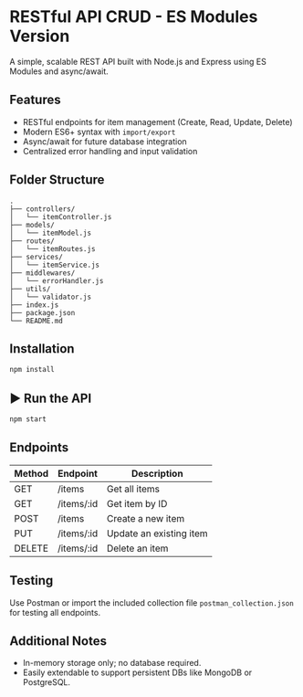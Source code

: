 # RESTful API CRUD - ES Modules Version

A simple, scalable REST API built with Node.js and Express using ES Modules and async/await.

## Features
- RESTful endpoints for item management (Create, Read, Update, Delete)
- Modern ES6+ syntax with `import/export`
- Async/await for future database integration
- Centralized error handling and input validation

## Folder Structure

```
.
├── controllers/
│   └── itemController.js
├── models/
│   └── itemModel.js
├── routes/
│   └── itemRoutes.js
├── services/
│   └── itemService.js
├── middlewares/
│   └── errorHandler.js
├── utils/
│   └── validator.js
├── index.js
├── package.json
└── README.md
```

## Installation

```bash
npm install
```

## ▶️ Run the API

```bash
npm start
```

## Endpoints

| Method | Endpoint      | Description             |
|--------|---------------|-------------------------|
| GET    | /items        | Get all items           |
| GET    | /items/:id    | Get item by ID          |
| POST   | /items        | Create a new item       |
| PUT    | /items/:id    | Update an existing item |
| DELETE | /items/:id    | Delete an item          |

##  Testing

Use Postman or import the included collection file `postman_collection.json` for testing all endpoints.

## Additional Notes

- In-memory storage only; no database required.
- Easily extendable to support persistent DBs like MongoDB or PostgreSQL.
